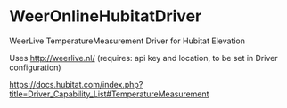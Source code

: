 # WeerOnlineHubitatDriver

WeerLive TemperatureMeasurement Driver for Hubitat Elevation

Uses http://weerlive.nl/
 (requires: api key and location, to be set in Driver configuration)

https://docs.hubitat.com/index.php?title=Driver_Capability_List#TemperatureMeasurement
